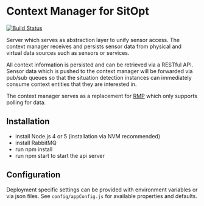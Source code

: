 # Context Manager for SitOpt

[![Build Status](https://travis-ci.org/sitQA/context-manager.svg?branch=master)](https://travis-ci.org/sitQA/context-manager)

Server which serves as abstraction layer to unify sensor access.
The context manager receives and persists sensor data from physical and virtual data sources such as sensors or services.

All context information is persisted and can be retrieved via a RESTful API.
Sensor data which is pushed to the context manager will be forwarded via pub/sub queues so that the situation detection
 instances can immediately consume context entities that they are interested in.

The context manager serves as a replacement for [RMP](https://github.com/mormulms/SitOPT/tree/master/RMP) which only
supports polling for data.


## Installation

- install Node.js 4 or 5 (installation via NVM recommended)
- install RabbitMQ
- run npm install
- run npm start to start the api server


## Configuration

Deployment specific settings can be provided with environment variables or via json files.
See `config/appConfig.js` for available properties and defaults.
